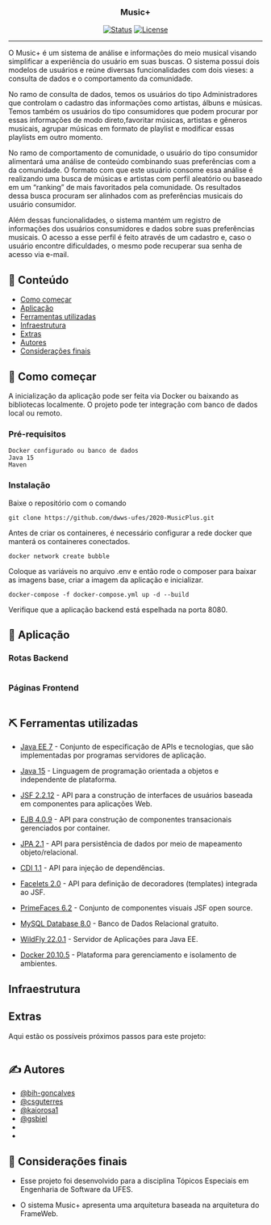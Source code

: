<h3 align="center">Music+</h3>

<div align="center">

[![Status](https://img.shields.io/badge/status-active-success.svg)]()
[![License](https://img.shields.io/badge/license-MIT-blue.svg)](/LICENSE)

</div>

---
O Music+ é um sistema de análise e informações do meio musical visando simplificar a experiência do usuário em suas buscas. O sistema possui dois modelos de usuários e reúne diversas funcionalidades com dois vieses: a consulta de dados e o comportamento da comunidade.

No ramo de consulta de dados, temos os usuários do tipo Administradores que controlam o cadastro das informações como artistas, álbuns e músicas. Temos também os usuários do tipo consumidores que podem procurar por essas informações de modo direto,favoritar músicas, artistas e gêneros musicais, agrupar músicas em formato de playlist e modificar essas playlists em outro momento.

No ramo de comportamento de comunidade, o usuário do tipo consumidor alimentará uma análise de conteúdo combinando suas preferências com a da comunidade. O formato com que este usuário consome essa análise é realizando uma busca de músicas e artistas com perfil aleatório ou baseado em um “ranking” de mais favoritados pela comunidade. Os resultados dessa busca procuram ser alinhados com as preferências musicais do usuário consumidor.

Além dessas funcionalidades, o sistema mantém um registro de informações dos usuários consumidores e dados sobre suas preferências musicais. O acesso a esse perfil é feito através de um cadastro e, caso o usuário encontre dificuldades, o mesmo pode recuperar sua senha de acesso via e-mail.

## 📝 Conteúdo

- [Como começar](#getting_started)
- [Aplicação](#application)
- [Ferramentas utilizadas](#built_using)
- [Infraestrutura](#infrastructure)
- [Extras](#extras)
- [Autores](#authors)
- [Considerações finais](#acknowledgement)

## 🏁 Como começar <a name = "getting_started"></a>

A inicialização da aplicação pode ser feita via Docker ou baixando as bibliotecas localmente.
O projeto pode ter integração com banco de dados local ou remoto.

### Pré-requisitos

```
Docker configurado ou banco de dados
Java 15
Maven
```

### Instalação

Baixe o repositório com o comando

```
git clone https://github.com/dwws-ufes/2020-MusicPlus.git
```

Antes de criar os containeres, é necessário configurar a rede docker que manterá os containeres conectados.

```
docker network create bubble
```

Coloque as variáveis no arquivo .env e então rode o composer para baixar as imagens base, criar a imagem da aplicação e inicializar.

```
docker-compose -f docker-compose.yml up -d --build
```

Verifique que a aplicação backend está espelhada na porta 8080.

## 🎈 Aplicação <a name = "application"></a>

### Rotas Backend

```

```

### Páginas Frontend

```

```

## ⛏️ Ferramentas utilizadas <a name = "built_using"></a>

- [Java EE 7](https://docs.oracle.com/javaee/7/index.html) - Conjunto de especificação de APIs e tecnologias, que são implementadas por programas servidores de aplicação.

- [Java 15](https://www.oracle.com/br/java/technologies/javase-jdk15-downloads.html) - Linguagem de programação orientada a objetos e independente de plataforma.

- [JSF 2.2.12](https://mvnrepository.com/artifact/com.sun.faces/jsf-api/2.2.12) - API para a construção de interfaces de usuários baseada em componentes para aplicações Web.

- [EJB 4.0.9](https://mvnrepository.com/artifact/org.jboss/jboss-ejb-client/4.0.9.Final) - API para construção de componentes transacionais gerenciados por container.

- [JPA 2.1](https://mvnrepository.com/artifact/org.hibernate.javax.persistence/hibernate-jpa-2.1-api) - API para persistência de dados por meio de mapeamento objeto/relacional.
	
- [CDI 1.1](https://docs.jboss.org/cdi/api/1.1/) - API para injeção de dependências.
	
- [Facelets 2.0](https://www.oracle.com/technical-resources/articles/java/facelets.html) - API para definição de decoradores (templates) integrada ao JSF.
	
- [PrimeFaces 6.2](https://www.primefaces.org/docs/guide/primefaces_user_guide_6_2.pdf) - Conjunto de componentes visuais JSF open source.
	
- [MySQL Database 8.0](https://dev.mysql.com/doc/relnotes/mysql/8.0/en/) - Banco de Dados Relacional gratuito.
	
- [WildFly 22.0.1](https://www.wildfly.org/downloads/) - Servidor de Aplicações para Java EE. 

- [Docker 20.10.5](https://docs.docker.com/engine/release-notes/) - Plataforma para gerenciamento e isolamento de ambientes.

## Infraestrutura <a name = "infrastructure"></a>

## Extras <a name = "extras"></a>

Aqui estão os possíveis próximos passos para este projeto:

```

```

## ✍️ Autores <a name = "authors"></a>

- [@bih-goncalves](https://github.com/bih-goncalves)
- [@csguterres](https://github.com/csguterres)
- [@kaiorosa1](https://github.com/kaiorosa1)
- [@gsbiel](https://github.com/gsbiel)
- [](https://github.com/)
- [](https://github.com/)

## 🎉 Considerações finais <a name = "acknowledgement"></a>

- Esse projeto foi desenvolvido para a disciplina Tópicos Especiais em Engenharia de Software da UFES.

- O sistema Music+ apresenta uma arquitetura baseada na arquitetura do FrameWeb.